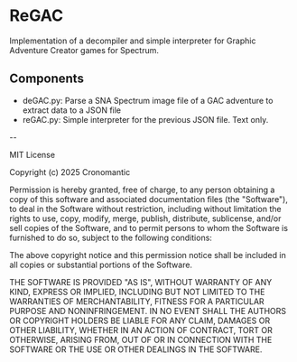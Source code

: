# ReGAC

Implementation of a decompiler and simple interpreter for Graphic Adventure Creator games for Spectrum.

## Components

* deGAC.py: Parse a SNA Spectrum image file of a GAC adventure to extract data to a JSON file
* reGAC.py: Simple interpreter for the previous JSON file. Text only.

--

MIT License

Copyright (c) 2025 Cronomantic

Permission is hereby granted, free of charge, to any person obtaining a copy
of this software and associated documentation files (the "Software"), to deal
in the Software without restriction, including without limitation the rights
to use, copy, modify, merge, publish, distribute, sublicense, and/or sell
copies of the Software, and to permit persons to whom the Software is
furnished to do so, subject to the following conditions:

The above copyright notice and this permission notice shall be included in all
copies or substantial portions of the Software.

THE SOFTWARE IS PROVIDED "AS IS", WITHOUT WARRANTY OF ANY KIND, EXPRESS OR
IMPLIED, INCLUDING BUT NOT LIMITED TO THE WARRANTIES OF MERCHANTABILITY,
FITNESS FOR A PARTICULAR PURPOSE AND NONINFRINGEMENT. IN NO EVENT SHALL THE
AUTHORS OR COPYRIGHT HOLDERS BE LIABLE FOR ANY CLAIM, DAMAGES OR OTHER
LIABILITY, WHETHER IN AN ACTION OF CONTRACT, TORT OR OTHERWISE, ARISING FROM,
OUT OF OR IN CONNECTION WITH THE SOFTWARE OR THE USE OR OTHER DEALINGS IN THE
SOFTWARE.

